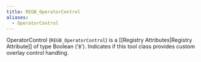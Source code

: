 ```yaml
---
title: REGB_OperatorControl
aliases:
  - OperatorControl
---
```


OperatorControl (`REGB_OperatorControl`) is a [[Registry Attributes|Registry Attribute]] of type Boolean ('`B`').
Indicates if this tool class provides custom overlay control handling.
